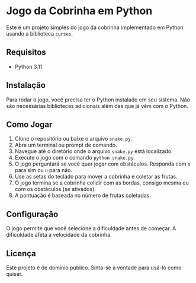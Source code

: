 # Jogo da Cobrinha em Python

Este é um projeto simples do jogo da cobrinha implementado em Python usando a biblioteca `curses`.

## Requisitos

- Python 3.11

## Instalação

Para rodar o jogo, você precisa ter o Python instalado em seu sistema. Não são necessárias bibliotecas adicionais além das que já vêm com o Python.

## Como Jogar

1. Clone o repositório ou baixe o arquivo `snake.py`.
2. Abra um terminal ou prompt de comando.
3. Navegue até o diretório onde o arquivo `snake.py` está localizado.
4. Execute o jogo com o comando `python snake.py`.
5. O jogo perguntará se você quer jogar com obstáculos. Responda com `s` para sim ou `n` para não.
6. Use as setas do teclado para mover a cobrinha e coletar as frutas.
7. O jogo termina se a cobrinha colidir com as bordas, consigo mesma ou com os obstáculos (se ativados).
8. A pontuação é baseada no número de frutas coletadas.

## Configuração

O jogo permite que você selecione a dificuldade antes de começar. A dificuldade afeta a velocidade da cobrinha.

## Licença

Este projeto é de domínio público. Sinta-se à vontade para usá-lo como quiser.
